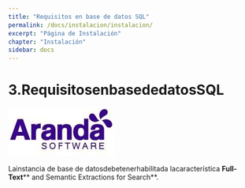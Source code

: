 ```yaml
---
title: "Requisitos en base de datos SQL"
permalink: /docs/instalacion/instalacion/
excerpt: "Página de Instalación"
chapter: "Instalación"
sidebar: docs
---
```

#  3.RequisitosenbasededatosSQL

![LOGO DE LA EMPRESA](../assets/images/logoempresa.PNG) 

Lainstancia de base de datosdebetenerhabilitada lacaracterística **Full-Text**** and Semantic Extractions for Search**.

